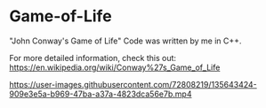 # Game-of-Life

"John Conway's Game of Life"
Code was written by me in C++.

For more detailed information, check this out: https://en.wikipedia.org/wiki/Conway%27s_Game_of_Life

https://user-images.githubusercontent.com/72808219/135643424-909e3e5a-b969-47ba-a37a-4823dca56e7b.mp4


